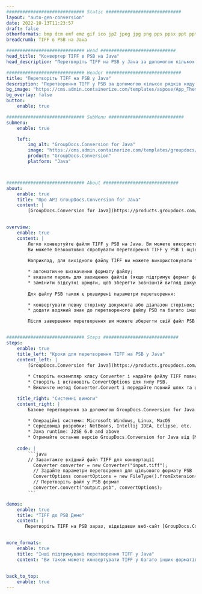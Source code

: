 ```yaml
---
############################# Static ############################
layout: "auto-gen-conversion"
date: 2022-10-13T11:23:57
draft: false
otherformats: bmp dcm emf emz gif ico jp2 jpeg jpg png pps ppsx ppt pptx psb psd svg svgz tga tif tiff webp wmf wmz
breadcrumb: TIFF в PSB на Java

############################# Head ############################
head_title: "Конвертер TIFF в PSB на Java"
head_description: "Перетворіть TIFF на PSB у Java за допомогою кількох рядків коду. Використовуйте API перетворення документів GroupDocs, щоб конвертувати понад 160 форматів файлів."

############################# Header ############################
title: "Перетворіть TIFF на PSB у Java"
description: "Перетворення TIFF у PSB за допомогою кількох рядків коду Java"
bg_image: "https://cms.admin.containerize.com/templates/aspose/App_Themes/V3/images/bg/header1.png"
bg_overlay: false
button:
    enable: true

############################# SubMenu ############################
submenu:
    enable: true

    left:
        img_alt: "GroupDocs.Conversion for Java"
        image: "https://cms.admin.containerize.com/templates/groupdocs/images/product-logos/90x90-noborder/groupdocs-conversion-java.png"
        product: "GroupDocs.Conversion"
        platform: "Java"



############################# About ############################
about:
    enable: true
    title: "Про API GroupDocs.Conversion for Java"
    content: |
        [GroupDocs.Conversion for Java](https://products.groupdocs.com/conversion/java/) можна використовувати для конвертації Microsoft Word, Excel, PowerPoint, PDF, Visio та інших форматів. GroupDocs.Conversion — це окремий API, який підходить для серверних і внутрішніх систем, де потрібна висока продуктивність. Він не залежить від будь-якого програмного забезпечення, такого як Microsoft або Open Office.
    

overview:
    enable: true
    content: |
        Легко конвертуйте файли TIFF у PSB на Java. Ви можете використовувати всього пару рядків коду Java на будь-якій платформі за вашим вибором, такі як Windows, Linux, macOS.
        Ви можете безкоштовно спробувати перетворення TIFF у PSB і оцінити якість результатів перетворення. Разом із простими сценаріями перетворення файлів ви можете спробувати розширені параметри для завантаження вихідного файлу TIFF і збереження результату PSB. 
        
        Наприклад, для вихідного файлу TIFF ви можете використовувати такі параметри завантаження:

        * автоматичне визначення формату файлу;
        * вказати пароль для захищених файлів (якщо підтримує формат файлу);
        * замінити відсутні шрифти, щоб зберегти зовнішній вигляд документа.
        
        Для файлу PSB також є розширені параметри перетворення:

        * конвертувати певну сторінку документа або діапазон сторінок;
        * додати водяний знак до перетвореного файлу PSB та багато іншого.

        Після завершення перетворення ви можете зберегти свій файл PSB у локальному файлі або будь-якому сторонньому сховищі, такому як FTP, Amazon S3, Google Drive, Dropbox тощо. Зауважте: щоб конвертувати TIFF у PSB не потрібно встановлювати додаткове програмне забезпечення, таке як MS Office, Open Office, Adobe Acrobat Reader тощо.


############################# Steps ############################
steps:
    enable: true
    title_left: "Кроки для перетворення TIFF на PSB у Java"
    content_left: |
        [GroupDocs.Conversion for Java](https://products.groupdocs.com/conversion/java/) дозволяє розробникам легко конвертувати файл TIFF у PSB за допомогою кількох рядків коду.
        
        * Створіть екземпляр класу Converter і надайте файлу TIFF повний шлях
        * Створіть і встановіть ConvertOptions для типу PSB.
        * Викличте метод Converter.Convert і передайте повний шлях та формат (PSB) як параметр

    title_right: "Системні вимоги"
    content_right: |
        Базове перетворення за допомогою GroupDocs.Conversion for Java можна виконати за кілька простих кроків. Наші API підтримуються на всіх основних платформах і операційних системах. Перш ніж виконувати наведений нижче код, переконайтеся, що ваша система відповідає цим передумовам.

        * Операційні системи: Microsoft Windows, Linux, MacOS
        * Середовища розробки: NetBeans, Intellij IDEA, Eclipse, etc.
        * Java runtime: J2SE 6.0 and above
        * Отримайте останню версію GroupDocs.Conversion for Java від [Maven](https://repository.groupdocs.com/webapp/#/artifacts/browse/tree/General/repo/com/groupdocs/groupdocs-conversion)
         
    code: |
        ```java    
        // Завантажте вхідний файл TIFF для конвертації
          Converter converter = new Converter("input.tiff");
          // Задайте параметри перетворення для цільового формату PSB
          ConvertOptions convertOptions = new FileType().fromExtension("psb").getConvertOptions();
          // Перетворіть файл у PSB формат
          converter.convert("output.psb", convertOptions);
        ```

demos:
    enable: true
    title: "TIFF до PSB Демо"
    content: |
       Перетворіть TIFF на PSB зараз, відвідавши веб-сайт [GroupDocs.Conversion App](https://products.groupdocs.app/conversion/family). Онлайн-демонстрація має такі переваги
          

more_formats:
    enable: true
    title: "Інші підтримувані перетворення TIFF у Java"
    content: "Ви також можете конвертувати TIFF у багато інших форматів файлів. Перегляньте список нижче."
       
       
back_to_top:
    enable: true
---
```

